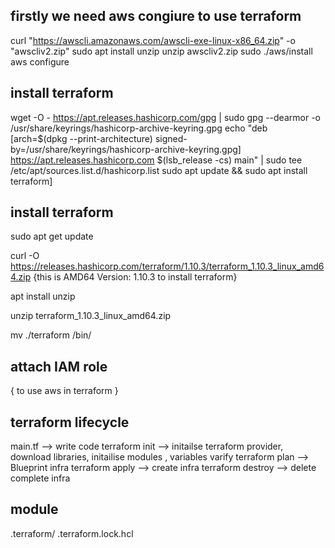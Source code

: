 ## firstly we need aws congiure to use terraform
curl "https://awscli.amazonaws.com/awscli-exe-linux-x86_64.zip" -o "awscliv2.zip"
sudo apt install unzip
unzip awscliv2.zip
sudo ./aws/install
aws configure




## install terraform

wget -O - https://apt.releases.hashicorp.com/gpg | sudo gpg --dearmor -o /usr/share/keyrings/hashicorp-archive-keyring.gpg
echo "deb [arch=$(dpkg --print-architecture) signed-by=/usr/share/keyrings/hashicorp-archive-keyring.gpg] https://apt.releases.hashicorp.com $(lsb_release -cs) main" | sudo tee /etc/apt/sources.list.d/hashicorp.list
sudo apt update && sudo apt install terraform]




## install terraform

 sudo apt get update

 curl -O https://releases.hashicorp.com/terraform/1.10.3/terraform_1.10.3_linux_amd64.zip
 {this is              AMD64  Version: 1.10.3   to install terraform}

 apt install unzip

 unzip terraform_1.10.3_linux_amd64.zip

 mv ./terraform /bin/

## attach IAM role
{ to use aws in terraform }



 ## terraform lifecycle
 main.tf          --> write code
 terraform init   --> initailse terraform provider, download libraries, initailise modules , variables varify
 terraform plan   --> Blueprint infra
 terraform apply  --> create infra
 terraform destroy --> delete complete infra


## module
  .terraform/ 
  .terraform.lock.hcl 